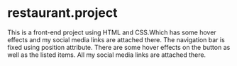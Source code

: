 # restaurant.project
This is a front-end project using HTML and CSS.Which has some hover effects and my social media links are attached there.
The navigation bar is fixed using position attribute.
There are some hover effects on the button as well as the listed items.
All my social media links are attached there.
